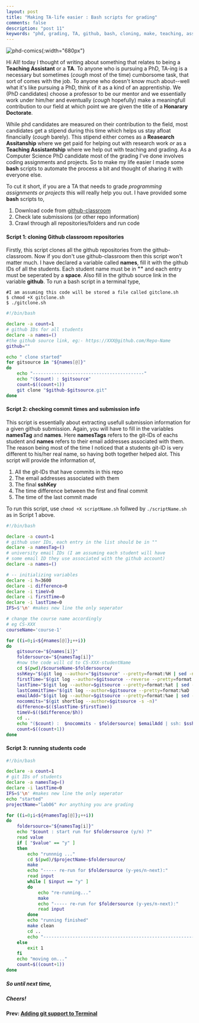 ```yaml
---
layout: post
title: "Making TA-life easier : Bash scripts for grading"
comments: false
description: "post 11"
keywords: "phd, grading, TA, github, bash, cloning, make, teaching, assitant"
---
```


![phd-comics](http://phdcomics.com/comics/archive/phd051910s.gif){:width="680px"}

Hi All! today I thought of writing about something that relates to being a **Teaching Assistant** or a **TA**. To anyone who is pursuing a PhD, TA-ing is a necessary but sometimes (_cough_ most of the time) cumborsome task, that sort of comes with the job. To anyone who doesn't know much about--well what it's like pursuing a PhD, think of it as a kind of an apprentiship. We (PhD candidates) choose a professor to be our mentor and we essentially work under him/her and eventually (_cough_ hopefully) make a meaningfull contribution to our field at which point we are given the title of a **Honarary Doctorate**. 

While phd candidates are measured on their contribution to the field, most candidates get a stipend during this time which helps us stay afloat financially (_cough_ barely). This stipend either comes as a **Reasearch Assitanship** where we get paid for helping out with research work _or_ as a **Teaching Assistantship** where we help out with teaching and grading. As a Computer Science PhD candidate most of the grading I've done involves coding assignments and projects. So to make my life easier I made some **bash** scripts to automate the process a bit and thought of sharing it with everyone else. 

>
To cut it short, if you are a TA that needs to grade _programming assignments or projects_ this will really help you out. I have provided some **bash** scripts to,
1. Download code from [github-classroom](https://classroom.github.com)
2. Check late submissions (or other repo information)
3. Crawl through all repositories/folders and run code

#### Script 1: cloning Github classroom repositories

Firstly, this script clones all the github repositories from the github-classroom. Now if you don't use github-classroom then this script won't matter much. I have declared a variable called **names**, fill it with the github IDs of all the students. Each student name must be in **""** and each entry must be seperated by a **space**. Also fill in the github source link in the variable **github**. To run a bash script in a terminal type,

```console
#I am assuming this code will be stored a file called gitclone.sh
$ chmod +X gitclone.sh
$ ./gitclone.sh
```

```sh
#!/bin/bash

declare -a count=1
# github IDs for all students
declare -a names=()
#the github source link, eg:- https://XXX@github.com/Repo-Name
github=""

echo " clone started"
for gitsource in "${names[@]}"
do
    echo "------------------------------------------"
    echo "($count) : $gitsource"
    count=$((count+1))
    git clone "$github-$gitsource.git"
done
```

#### Script 2: checking commit times and submission info

This script is essentially about extracting usefull submission information for a given github submission. Again, you will have to fill in the variables **namesTag** and **names**. Here **namesTags** refers to the git-IDs of eachs student and **names** refers to their email addresses associated with them. The reason being most of the time I noticed that a students git-ID is very different to his/her real name, so having both together helped alot. This script will provide the information of,

1. All the git-IDs that have commits in this repo
2. The email addresses associated with them
3. The final **sshKey**
4. The time difference between the first and final commit
5. The time of the last commit made

To run this script, use `chmod +X scriptName.sh` follwed by `./scriptName.sh` as in Script 1 above.

```sh
#!/bin/bash

declare -a count=1
# github user IDs, each entry in the list should be in ""
declare -a namesTag=()
# university email IDs (I am assuming each student will have
# some email ID they use associated with the github account)
declare -a names=()

# -- initializing variables
declare -i h=3600
declare -i difference=0
declare -i timeV=0
declare -i firstTime=0
declare -i lastTime=0
IFS=$'\n' #makes new line the only seperator

# change the course name accordingly
# eg CS-XXX
courseName='course-1'

for ((i=0;i<${#names[@]};++i))
do
    gitsource="${names[i]}"
    foldersource="${namesTag[i]}"
    #now the code will cd to CS-XXX-studentName
    cd $(pwd)/$courseName-$foldersource/
    sshKey="$(git log --author="$gitsource" --pretty=format:%H | sed -n 1p)"
    firstTime="$(git log --author=$gitsource --reverse --pretty=format:%at | sed -n 1p)"
    lastTime="$(git log --author=$gitsource --pretty=format:%at | sed -n 1p)"
    lastCommitTime="$(git log --author=$gitsource --pretty=format:%aD | sed -n 1p)"
    emailAdd="$(git log --author=$gitsource --pretty=format:%ae | sed -n 1p)"
    nocommits="$(git shortlog --author=$gitsource -s -n)"
    difference=$(($lastTime-$firstTime))
    timeV=$(($difference/$h))
    cd ..
    echo "($count) :  $nocommits - $foldersource| $emailAdd | ssh: $sshKey | commit-diff(h): $timeV | last-commit: $lastCommitTime"
    count=$((count+1))
done
```

#### Script 3: running students code

```bash
#!/bin/bash

declare -a count=1
# git IDs of students
declare -a namesTag=()
declare -i lastTime=0
IFS=$'\n' #makes new line the only seperator
echo "started"
projectName="lab06" #or anything you are grading

for ((i=0;i<${#namesTag[@]};++i))
do
	foldersource="${namesTag[i]}"
    echo "$count : start run for $foldersource (y/n) ?"
    read value
    if [ "$value" == "y" ]
    then
    	echo "runnnig ..."
    	cd $(pwd)/$projectName-$foldersource/
    	make
    	echo "----- re-run for $foldersource (y-yes/n-next):"
    	read input
    	while [ $input == "y" ]
    	do
    		echo "re-running..."
    		make
    		echo "----- re-run for $foldersource (y-yes/n-next):"
    		read input
    	done
    	echo "running finished"
    	make clean
    	cd ..
    	echo "--------------------------------------------------------------------------------"
    else
    	exit 1
    fi
    echo "moving on..."
    count=$((count+1))
done
```

##### So until next time,
##### Cheers!

**Prev: [Adding git support to Terminal]({{site.url}}/2018/git-support/)**
